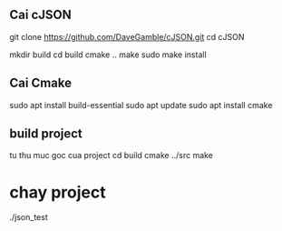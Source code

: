 ## Cai cJSON
git clone https://github.com/DaveGamble/cJSON.git
cd cJSON

mkdir build
cd build
cmake ..
make
sudo make install

## Cai Cmake

sudo apt install build-essential
sudo apt update
sudo apt install cmake

## build project
tu thu muc goc cua project
cd build
cmake ../src
make

# chay project
./json_test
